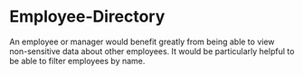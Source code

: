 # Employee-Directory
An employee or manager would benefit greatly from being able to view non-sensitive data about other employees. It would be particularly helpful to be able to filter employees by name.
